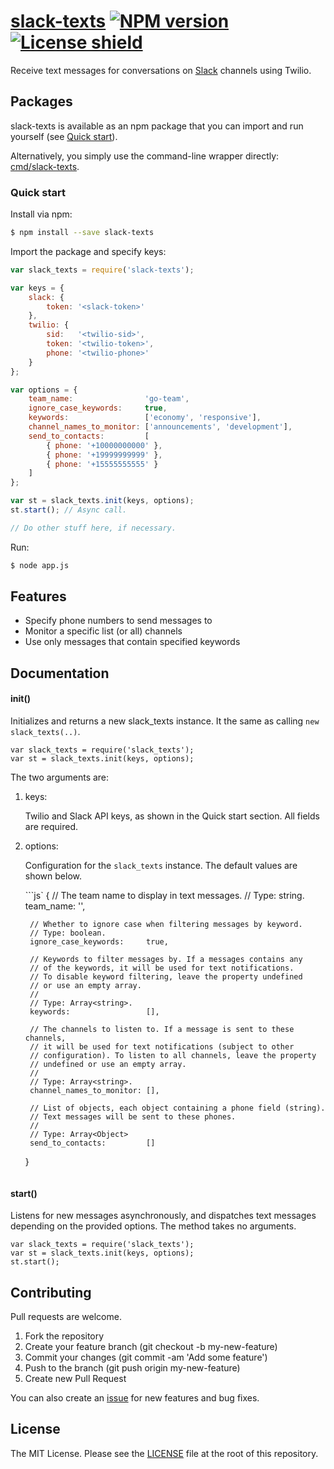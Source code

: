 # [slack-texts](https://github.com/nishanths/slack-texts) [![NPM version](https://img.shields.io/npm/v/slack-texts.svg)](https://www.npmjs.com/package/slack-texts) [![License shield](https://img.shields.io/npm/l/slack-texts.svg)](https://github.com/nishanths/slack-texts/blob/master/LICENSE)

Receive text messages for conversations on [Slack](http://slack.com)
channels using Twilio.


## Packages

slack-texts is available as an npm package that you can import and run
yourself (see [Quick start](#quick-start)).

Alternatively, you simply use the command-line wrapper directly:
[cmd/slack-texts](https://github.com/nishanths/slack-texts/blob/master/cmd/slack-texts).


### Quick start

Install via npm:

```sh
$ npm install --save slack-texts
```

Import the package and specify keys:

```js
var slack_texts = require('slack-texts');

var keys = {
    slack: {
        token: '<slack-token>'
    },
    twilio: {
        sid:   '<twilio-sid>',
        token: '<twilio-token>',
        phone: '<twilio-phone>'
    }
};

var options = {
    team_name:                'go-team',
    ignore_case_keywords:     true,
    keywords:                 ['economy', 'responsive'],
    channel_names_to_monitor: ['announcements', 'development'],
    send_to_contacts:         [
        { phone: '+10000000000' },
        { phone: '+19999999999' },
        { phone: '+15555555555' }
    ]
};

var st = slack_texts.init(keys, options);
st.start(); // Async call.

// Do other stuff here, if necessary.
```

Run: 

```sh
$ node app.js
``` 

## Features

* Specify phone numbers to send messages to
* Monitor a specific list (or all) channels
* Use only messages that contain specified keywords

## Documentation

#### init()

Initializes and returns a new slack_texts instance. It the same as calling
`new slack_texts(..)`. 

```
var slack_texts = require('slack_texts');
var st = slack_texts.init(keys, options);
```

The two arguments are:

1. keys:

	Twilio and Slack API keys, as shown in the Quick start section. 
	All fields are required.

1. options: 

	Configuration for the `slack_texts` instance.
	The default values are shown below.
	
	```js`
	{
	    // The team name to display in text messages.
	    // Type: string.
	    team_name:                '',
	
	    // Whether to ignore case when filtering messages by keyword.
	    // Type: boolean.
	    ignore_case_keywords:     true,
	
	    // Keywords to filter messages by. If a messages contains any
	    // of the keywords, it will be used for text notifications.
	    // To disable keyword filtering, leave the property undefined
	    // or use an empty array.
	    //
	    // Type: Array<string>.
	    keywords:                 [],
	
	    // The channels to listen to. If a message is sent to these channels,
	    // it will be used for text notifications (subject to other
	    // configuration). To listen to all channels, leave the property
	    // undefined or use an empty array.
	    //
	    // Type: Array<string>.
	    channel_names_to_monitor: [],
	
	    // List of objects, each object containing a phone field (string).
	    // Text messages will be sent to these phones.
	    // 
	    // Type: Array<Object>
	    send_to_contacts:         []
	}
	```

#### start()

Listens for new messages asynchronously, and dispatches text messages
depending on the provided options. The method takes no arguments.

```
var slack_texts = require('slack_texts');
var st = slack_texts.init(keys, options);
st.start();
```


## Contributing

Pull requests are welcome.

1. Fork the repository
2. Create your feature branch (git checkout -b my-new-feature)
3. Commit your changes (git commit -am 'Add some feature')
4. Push to the branch (git push origin my-new-feature)
5. Create new Pull Request

You can also create an [issue](https://github.com/nishanths/slack-texts/issues) for new features and bug fixes.

## License

The MIT License. Please see the [LICENSE](https://github.com/nishanths/slack-texts/blob/master/LICENSE) file at the root of this repository.
